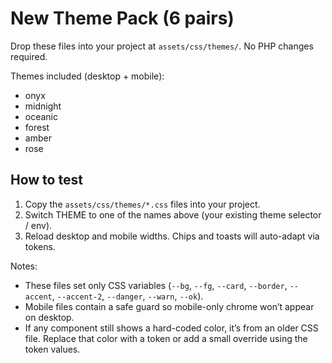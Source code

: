 # New Theme Pack (6 pairs)
Drop these files into your project at `assets/css/themes/`. No PHP changes required.

Themes included (desktop + mobile):
- onyx
- midnight
- oceanic
- forest
- amber
- rose

## How to test
1) Copy the `assets/css/themes/*.css` files into your project.
2) Switch THEME to one of the names above (your existing theme selector / env).
3) Reload desktop and mobile widths. Chips and toasts will auto-adapt via tokens.

Notes:
- These files set only CSS variables (`--bg`, `--fg`, `--card`, `--border`, `--accent`, `--accent-2`, `--danger`, `--warn`, `--ok`).
- Mobile files contain a safe guard so mobile-only chrome won’t appear on desktop.
- If any component still shows a hard-coded color, it’s from an older CSS file. Replace that color with a token or add a small override using the token values.
